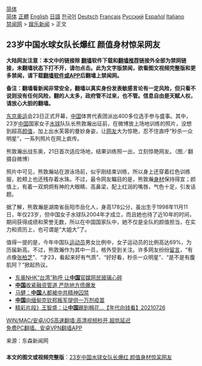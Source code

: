  <!-- 面包屑导航 --> <div class="breadcrumb"><!-- GTranslate: https://gtranslate.io/ -->  <div class="switcher notranslate">  <div class="selected">  <a href="#" onclick="return false;"> 简体</a>  </div>  <div class="option">  <a href="https://www.bannedbook.org" onclick="doGTranslate('zh-CN|zh-CN');jQuery('div.switcher div.selected a').html(jQuery(this).html());return false;" title="简体中文" class="nturl selected"> 简体</a>  <a href="https://www.bannedbook.org/zh-tw/" onclick="doGTranslate('zh-CN|zh-TW');jQuery('div.switcher div.selected a').html(jQuery(this).html());return false;" title="繁體中文" class="nturl"> 正體</a>  <a href="https://www.bannedbook.org/en/" onclick="doGTranslate('zh-CN|en');jQuery('div.switcher div.selected a').html(jQuery(this).html());return false;" title="English" class="nturl"> English</a>  <a href="https://www.bannedbook.org/ja/" onclick="doGTranslate('zh-CN|ja');jQuery('div.switcher div.selected a').html(jQuery(this).html());return false;" title="日本語" class="nturl"> 日語</a>  <a href="https://www.bannedbook.org/ko/" onclick="doGTranslate('zh-CN|ko');jQuery('div.switcher div.selected a').html(jQuery(this).html());return false;" title="한국어" class="nturl"> 한국어</a>  <a href="https://www.bannedbook.org/de/" onclick="doGTranslate('zh-CN|de');jQuery('div.switcher div.selected a').html(jQuery(this).html());return false;" title="Deutsch" class="nturl"> Deutsch</a>  <a href="https://www.bannedbook.org/fr/" onclick="doGTranslate('zh-CN|fr');jQuery('div.switcher div.selected a').html(jQuery(this).html());return false;" title="Français" class="nturl"> Français</a>  <a href="https://www.bannedbook.org/ru/" onclick="doGTranslate('zh-CN|ru');jQuery('div.switcher div.selected a').html(jQuery(this).html());return false;" title="Русский" class="nturl"> Русский</a>  <a href="https://www.bannedbook.org/es/" onclick="doGTranslate('zh-CN|es');jQuery('div.switcher div.selected a').html(jQuery(this).html());return false;" title="Español" class="nturl"> Español</a>  <a href="https://www.bannedbook.org/it/" onclick="doGTranslate('zh-CN|it');jQuery('div.switcher div.selected a').html(jQuery(this).html());return false;" title="Italiano" class="nturl"> Italiano</a>  </div>  </div>      <div class='breadcrumb-sub'><!-- Breadcrumb NavXT 6.3.0 --> <a href="https://www.bannedbook.org/" class="home">禁闻网</a> &gt; <a href="https://www.bannedbook.org/bnews/yule/" class="category">娱乐新闻</a> &gt; 正文</div></div><h2>23岁中国水球女队长爆红 颜值身材惊呆网友</h2> <p class="notice"><b>大陆网友注意：本文中的链接除 <a href="https://github.com/bannedbook/fanqiang" >翻墙</a>软件下载和<a href="https://github.com/killgcd/justmysocks/blob/master/README.md">翻墙推荐</a>链接外全部为禁网链接，未翻墙状态下打不开，请勿点击。此为文字版禁闻，欲看图文视频完整版和更多禁闻，请下载<a href="https://github.com/bannedbook/fanqiang">翻墙软件或APP</a>后翻墙上禁闻网。</p><p>备注：翻墙看新闻非常安全，翻墙以真实身份发表敏感言论有一定风险，但只看不说则没有任何风险，翻的人太多，政府管不过来，也不管。信息自由是天赋人权，请放心大胆的翻墙。</b></p>  <div class="entry"> <p><a href="https://www.bannedbook.org/bnews/tag/%e4%b8%9c%e4%ba%ac%e5%a5%a5%e8%bf%90/" class="st_tag internal_tag" rel="tag" title="标签 东京奥运 下的日志">东京奥运</a>会23日正式开幕，<span class='wp_keywordlink_affiliate'><a href="https://www.bannedbook.org/" title="中国" target="_blank">中国</a></span>体育代表团派出400多位选手参与盛事。其中，23岁<a href="https://www.bannedbook.org/bnews/tag/%E4%B8%AD%E5%9B%BD/" class="st_tag internal_tag" rel="tag" title="标签 中国 下的日志">中国</a>国家女子<a href="https://www.bannedbook.org/bnews/tag/%E6%B0%B4%E7%90%83/" class="st_tag internal_tag" rel="tag" title="标签 水球 下的日志">水球</a>队队长熊敦瀚出征前，在微博放上场地训练的照片，没想到超高<a href="https://www.bannedbook.org/bnews/tag/%E9%A2%9C%E5%80%BC/" class="st_tag internal_tag" rel="tag" title="标签 颜值 下的日志">颜值</a>，加上出水芙蓉的曼妙身姿，让<a href="https://www.bannedbook.org/bnews/tag/%e7%bd%91%e5%8f%8b/" class="st_tag internal_tag" rel="tag" title="标签 网友 下的日志">网友</a>大为惊艳，忍不住直呼“秒杀一众明星”，一系列照片在网上疯传。</p> <p>熊敦瀚出战东奥，21日首次适应场地，结果训练照一出，立刻惊艳网友。（图／翻摄自微博）</p>  <p>照片中可见，熊敦瀚站在游泳场前，似乎刚结束训练，所以身上还穿着红色训练服，脸颊上也还残存着水珠。不过，最令网友瞩目的是，熊敦瀚<a href="https://www.bannedbook.org/bnews/tag/%E8%BA%AB%E6%9D%90/" class="st_tag internal_tag" rel="tag" title="标签 身材 下的日志">身材</a>保持得宜；颜值上，有着一双炯炯有神的大眼睛、高鼻梁，配上红润的嘴唇，气色十足，引发话题。</p> <p>据了解，熊敦瀚是湖南省岳阳市岳化人，身高178公分，虽出生于1998年11月11日，年仅23岁，但中国女子水球队2004年才成立，而且她也待了近10年的时间，期间获得成绩和荣誉无数，所以在中国国家队中，她不仅是全队的颜值担当，在实力和资历上，也可谓是“大姐大”了。</p>  <p>值得一提的是，今年中国队<a href="https://www.bannedbook.org/bnews/tag/%E8%BF%90%E5%8A%A8%E5%91%98/" class="st_tag internal_tag" rel="tag" title="标签 运动员 下的日志">运动员</a>男女比例中，女子运动员的比例高达69%，为历届新高。不过，熊敦瀚作为其中一员，格外受到关注。许多网友纷纷<span class='wp_keywordlink'><a href="https://www.bannedbook.org/bnews/tougao/" title="留言" target="_blank">留言</a></span>，“有点像<a href="https://www.bannedbook.org/bnews/tag/%e5%bc%a0%e6%9f%8f%e8%8a%9d/" class="st_tag internal_tag" rel="tag" title="标签 张柏芝 下的日志">张柏芝</a>”、“才23，看起来好有气质”、“好好看，秒杀一众明星”、“是不是有腹肌阿？”掀起热议。</p> <ul class='op-related-articles' title='相关阅读'> <li><a href='https://www.bannedbook.org/bnews/ssgc/20210726/1594646.html' target='_blank'>东奥NHK“台湾”称呼 让<b>中国</b>官媒网民玻璃心碎</a></li> <li><a href='https://www.bannedbook.org/bnews/headline/20210726/1594642.html' target='_blank'><b>中国</b>收紧融资管道 严防地方债爆发</a></li> <li><a href='https://www.bannedbook.org/bnews/headline/20210726/1594637.html' target='_blank'>马健：<b>中国</b>人都被中共精神囚禁</a></li> <li><a href='https://www.bannedbook.org/bnews/headline/20210726/1594636.html' target='_blank'><b>中国</b>向缅甸克钦邦叛军提供一万剂疫苗</a></li> <li><a href='https://www.bannedbook.org/bnews/taiwannews/20210726/1594621.html' target='_blank'>精彩片段》王智盛：让<b>中国</b>踢到棉花...【年代向钱看】20210726</a></li> </ul> <p class="texttj"> <a href="https://github.com/bannedbook/fanqiang/wiki/V2ray%E6%9C%BA%E5%9C%BA" target="_blank">WIN/MAC/安卓/iOS高速翻墙:高清视频秒开,超低延迟</a><br/> <a href="https://github.com/bannedbook/fanqiang/wiki/%E7%A6%81%E9%97%BB%E7%BD%91%E5%AE%89%E5%8D%93%E7%BF%BB%E5%A2%99%E6%96%B0%E9%97%BBAPP" target="_blank">免费PC翻墙、安卓VPN翻墙APP</a></p> <p> 来源：东森新闻网 </p><a name='sharetosocial'></a>  <div style="margin-bottom:5px;padding-bottom:5px;clear:both"> <div id="archive-pix-1" class="banner-ads"> <!-- AuctionX Display platform tag START --> <div id="26318x728x90x621x_ADSLOT2" clicktrack="%%CLICK_URL_ESC%%"></div> <!-- AuctionX Display platform tag END --> </div> <div id="archive-pix-2" class="banner-ads"> <!-- AuctionX Display platform tag START --> <div id="26315x300x250x621x_ADSLOT2" clicktrack="%%CLICK_URL_ESC%%"></div> <!-- AuctionX Display platform tag END --> </div> </div>  <div id="archive-pix-1" class="banner-ads"> <!-- AuctionX Display platform tag START --> <div id="26318x728x90x621x_ADSLOT3" clicktrack="%%CLICK_URL_ESC%%"></div> <!-- AuctionX Display platform tag END --> </div> <div><b>本文的图文或视频完整版</b>：<a href='https://www.bannedbook.org/bnews/yule/20210726/1594546.html'>23岁中国水球女队长爆红 颜值身材惊呆网友</a></div>  </div><!--END ENTRY--> 